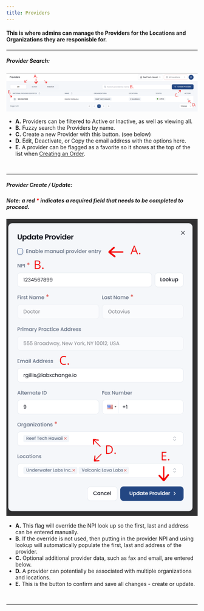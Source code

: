 ```yaml
---
title: Providers
---
```


#### This is where admins can manage the Providers for the Locations and Organizations they are responisble for.

<hr />

##### Provider Search:

![Dashboard Screenshot](/src/assets/screenPrints/providerSearch.png)

- **A.** Providers can be filtered to Active or Inactive, as well as viewing all.
- **B.** Fuzzy search the Providers by name.
- **C.** Create a new Provider with this button. (see below)
- **D.** Edit, Deactivate, or Copy the email address with the options here.
- **E.** A provider can be flagged as a favorite so it shows at the top of the list when [Creating an Order](/orders/add_edit/).

<br />

<hr />

##### Provider Create / Update:
##### Note: a red <b style="color: red;">*</b> indicates a required field that needs to be completed to proceed.

![Dashboard Screenshot](/src/assets/screenPrints/providerEdit.png)

- **A.** This flag will override the NPI look up so the first, last and address can be entered manually.
- **B.** If the override is not used, then putting in the provider NPI and using lookup will automatically populate the first, last and address of the provider.
- **C.** Optional additional provider data, such as fax and email, are entered below.
- **D.** A provider can potentially be associated with multiple organizations and locations.
- **E.** This is the button to confirm and save all changes - create or update.

<br />

<hr />